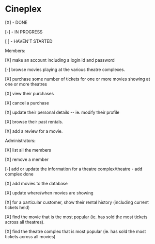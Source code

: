 # Cineplex

[X] - DONE

[-] - IN PROGRESS

[ ] - HAVEN'T STARTED




Members:

[X] make an account including a login id and password

[-] browse movies playing at the various theatre complexes.

[X] purchase some number of tickets for one or more movies showing at one or more theatres

[X] view their purchases

[X] cancel a purchase

[X] update their personal details -- ie. modify their profile

[X] browse their past rentals.

[X] add a review for a movie.



Administrators:

[X] list all the members

[X] remove a member

[-] add or update the information for a theatre complex/theatre
    - add complex done

[X] add movies to the database

[X] update where/when movies are showing

[X] for a particular customer, show their rental history (including current tickets held)

[X] find the movie that is the most popular (ie. has sold the most tickets across all theatres).

[X] find the theatre complex that is most popular (ie. has sold the most tickets across all movies)


